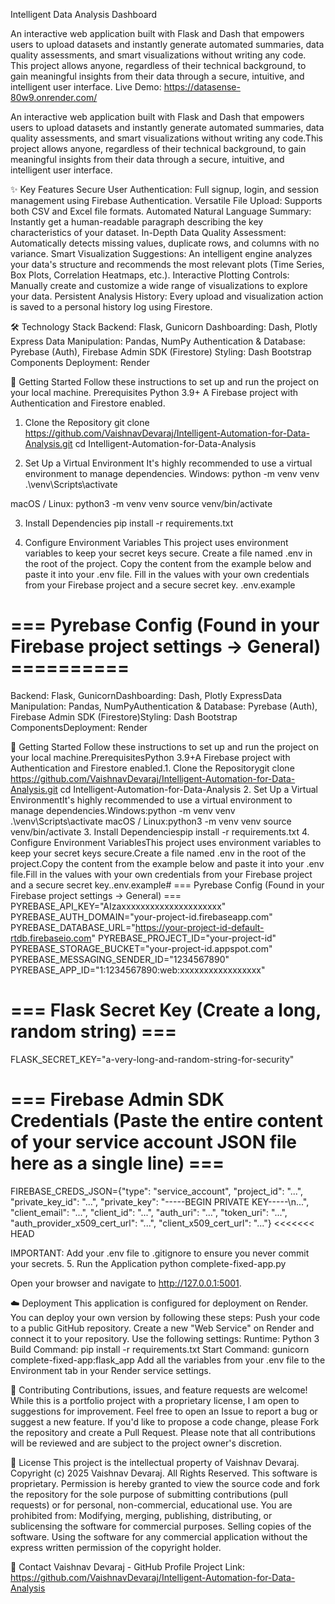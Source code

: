 Intelligent Data Analysis Dashboard

An interactive web application built with Flask and Dash that empowers users to upload datasets and instantly generate automated summaries, data quality assessments, and smart visualizations without writing any code.
This project allows anyone, regardless of their technical background, to gain meaningful insights from their data through a secure, intuitive, and intelligent user interface.
Live Demo: https://datasense-80w9.onrender.com/

An interactive web application built with Flask and Dash that empowers users to upload datasets and instantly generate automated summaries, data quality assessments, and smart visualizations without writing any code.This project allows anyone, regardless of their technical background, to gain meaningful insights from their data through a secure, intuitive, and intelligent user interface.

✨ Key Features
Secure User Authentication: Full signup, login, and session management using Firebase Authentication.
Versatile File Upload: Supports both CSV and Excel file formats.
Automated Natural Language Summary: Instantly get a human-readable paragraph describing the key characteristics of your dataset.
In-Depth Data Quality Assessment: Automatically detects missing values, duplicate rows, and columns with no variance.
Smart Visualization Suggestions: An intelligent engine analyzes your data's structure and recommends the most relevant plots (Time Series, Box Plots, Correlation Heatmaps, etc.).
Interactive Plotting Controls: Manually create and customize a wide range of visualizations to explore your data.
Persistent Analysis History: Every upload and visualization action is saved to a personal history log using Firestore.

🛠️ Technology Stack
Backend: Flask, Gunicorn
Dashboarding: Dash, Plotly Express
Data Manipulation: Pandas, NumPy
Authentication & Database: Pyrebase (Auth), Firebase Admin SDK (Firestore)
Styling: Dash Bootstrap Components
Deployment: Render


🚀 Getting Started
Follow these instructions to set up and run the project on your local machine.
Prerequisites
Python 3.9+
A Firebase project with Authentication and Firestore enabled.
1. Clone the Repository
git clone https://github.com/VaishnavDevaraj/Intelligent-Automation-for-Data-Analysis.git
cd Intelligent-Automation-for-Data-Analysis


2. Set Up a Virtual Environment
It's highly recommended to use a virtual environment to manage dependencies.
Windows:
python -m venv venv
.\venv\Scripts\activate

macOS / Linux:
python3 -m venv venv
source venv/bin/activate


3. Install Dependencies
pip install -r requirements.txt


4. Configure Environment Variables
This project uses environment variables to keep your secret keys secure.
Create a file named .env in the root of the project.
Copy the content from the example below and paste it into your .env file.
Fill in the values with your own credentials from your Firebase project and a secure secret key.
.env.example
# === Pyrebase Config (Found in your Firebase project settings -> General) ==========
Backend: Flask, GunicornDashboarding: Dash, Plotly ExpressData Manipulation: Pandas, NumPyAuthentication & Database: Pyrebase (Auth), Firebase Admin SDK (Firestore)Styling: Dash Bootstrap ComponentsDeployment: Render

🚀 Getting Started
Follow these instructions to set up and run the project on your local machine.PrerequisitesPython 3.9+A Firebase project with Authentication and Firestore enabled.1. Clone the Repositorygit clone https://github.com/VaishnavDevaraj/Intelligent-Automation-for-Data-Analysis.git
cd Intelligent-Automation-for-Data-Analysis
2. Set Up a Virtual EnvironmentIt's highly recommended to use a virtual environment to manage dependencies.Windows:python -m venv venv
.\venv\Scripts\activate
macOS / Linux:python3 -m venv venv
source venv/bin/activate
3. Install Dependenciespip install -r requirements.txt
4. Configure Environment VariablesThis project uses environment variables to keep your secret keys secure.Create a file named .env in the root of the project.Copy the content from the example below and paste it into your .env file.Fill in the values with your own credentials from your Firebase project and a secure secret key..env.example# === Pyrebase Config (Found in your Firebase project settings -> General) ===
PYREBASE_API_KEY="AIzaxxxxxxxxxxxxxxxxxxxxx"
PYREBASE_AUTH_DOMAIN="your-project-id.firebaseapp.com"
PYREBASE_DATABASE_URL="https://your-project-id-default-rtdb.firebaseio.com"
PYREBASE_PROJECT_ID="your-project-id"
PYREBASE_STORAGE_BUCKET="your-project-id.appspot.com"
PYREBASE_MESSAGING_SENDER_ID="1234567890"
PYREBASE_APP_ID="1:1234567890:web:xxxxxxxxxxxxxxxxx"

# === Flask Secret Key (Create a long, random string) ===
FLASK_SECRET_KEY="a-very-long-and-random-string-for-security"

# === Firebase Admin SDK Credentials (Paste the entire content of your service account JSON file here as a single line) ===
FIREBASE_CREDS_JSON={"type": "service_account", "project_id": "...", "private_key_id": "...", "private_key": "-----BEGIN PRIVATE KEY-----\\n...", "client_email": "...", "client_id": "...", "auth_uri": "...", "token_uri": "...", "auth_provider_x509_cert_url": "...", "client_x509_cert_url": "..."}
<<<<<<< HEAD


IMPORTANT: Add your .env file to .gitignore to ensure you never commit your secrets.
5. Run the Application
python complete-fixed-app.py

Open your browser and navigate to http://127.0.0.1:5001.

☁️ Deployment
This application is configured for deployment on Render. You can deploy your own version by following these steps:
Push your code to a public GitHub repository.
Create a new "Web Service" on Render and connect it to your repository.
Use the following settings:
Runtime: Python 3
Build Command: pip install -r requirements.txt
Start Command: gunicorn complete-fixed-app:flask_app
Add all the variables from your .env file to the Environment tab in your Render service settings.

🤝 Contributing
Contributions, issues, and feature requests are welcome! While this is a portfolio project with a proprietary license, I am open to suggestions for improvement.
Feel free to open an Issue to report a bug or suggest a new feature.
If you'd like to propose a code change, please Fork the repository and create a Pull Request. Please note that all contributions will be reviewed and are subject to the project owner's discretion.

📜 License
This project is the intellectual property of Vaishnav Devaraj.
Copyright (c) 2025 Vaishnav Devaraj. All Rights Reserved.
This software is proprietary. Permission is hereby granted to view the source code and fork the repository for the sole purpose of submitting contributions (pull requests) or for personal, non-commercial, educational use.
You are prohibited from:
Modifying, merging, publishing, distributing, or sublicensing the software for commercial purposes.
Selling copies of the software.
Using the software for any commercial application without the express written permission of the copyright holder.

👤 Contact
Vaishnav Devaraj - GitHub Profile
Project Link: https://github.com/VaishnavDevaraj/Intelligent-Automation-for-Data-Analysis
